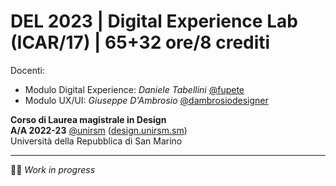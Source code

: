 # DEL 2023 | Digital Experience Lab (ICAR/17) | 65+32 ore/8 crediti

Docenti: 
- Modulo Digital Experience: _Daniele Tabellini_ [@fupete](http://github.com/fupete)  
- Modulo UX/UI: _Giuseppe D'Ambrosio_ [@dambrosiodesigner](http://github.com/dambrosiodesigner) 

**Corso di Laurea magistrale in Design**   
**A/A 2022-23** [@unirsm](http://twitter.com/unirsm) ([design.unirsm.sm](http://design.unirsm.sm))  
Università della Repubblica di San Marino

---

🧑‍💻 _Work in progress_
